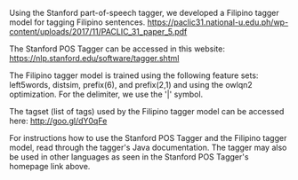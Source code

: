 Using the Stanford part-of-speech tagger, we developed a Filipino tagger model for tagging Filipino sentences.
https://paclic31.national-u.edu.ph/wp-content/uploads/2017/11/PACLIC_31_paper_5.pdf

The Stanford POS Tagger can be accessed in this website: https://nlp.stanford.edu/software/tagger.shtml

The Filipino tagger model is trained using the following feature sets: left5words, distsim, prefix(6), and prefix(2,1) and using the owlqn2 optimization.
For the delimiter, we use the '|' symbol.

The tagset (list of tags) used by the Filipino tagger model can be accessed here: http://goo.gl/dY0qFe

For instructions how to use the Stanford POS Tagger and the Filipino tagger model, read through the tagger's Java documentation. The tagger may also
be used in other languages as seen in the Stanford POS Tagger's homepage link above.